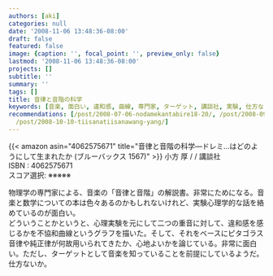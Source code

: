 ```yaml
---
authors: [aki]
categories: null
date: '2008-11-06 13:48:36-08:00'
draft: false
featured: false
image: {caption: '', focal_point: '', preview_only: false}
lastmod: '2008-11-06 13:48:36-08:00'
projects: []
subtitle: ''
summary: ''
tags: []
title: 音律と音階の科学
keywords: [音楽, 面白い, 違和感, 曲線, 専門家, ターゲット, 講談社, 実験, 仕方ない, 数学]
recommendations: [/post/2008-07-06-nodamekantabire18-20/, /post/2008-09-04-ji-dong-zhan-shi-gandamuthe-origin-16-17/,
  /post/2008-10-10-tiisanatiisanawang-yang/]
---
```


{{< amazon asin="4062575671" title="音律と音階の科学―ドレミ…はどのようにして生まれたか (ブルーバックス 1567)" >}}
小方 厚 / / 講談社  
ISBN : 4062575671  
スコア選択: ※※※※※  
  
物理学の専門家による、音楽の「音律と音階」の解説書。非常にためになる。音楽と数学についての本は色々あるのかもしれないけれど、実験心理学的な話を絡めているのが面白い。  
どういうことかというと、心理実験を元にして二つの重音に対して、違和感を感じるかを不協和曲線というグラフを描いた。そして、それをベースにピタゴラス音律や純正律が何故用いられてきたか、心地よいかを論じている。非常に面白い。ただし、ターゲットとして音楽を知っていることを前提にしているようだ。仕方ないか。